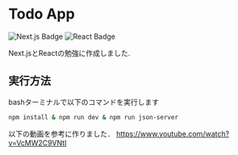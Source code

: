 # Todo App

![Next.js Badge](https://camo.qiitausercontent.com/2f4617207d4480a80962349b99db4d21dbcef9b5/68747470733a2f2f696d672e736869656c64732e696f2f62616467652f2d4e6578742e6a732d3030303030302e7376673f6c6f676f3d6e6578742e6a73267374796c653d666f722d7468652d6261646765) ![React Badge](https://camo.qiitausercontent.com/c4a40a6ab784af30bdd4e6b51956362ad4139d9a/68747470733a2f2f696d672e736869656c64732e696f2f62616467652f2d52656163742d3230323332413f7374796c653d666f722d7468652d6261646765266c6f676f3d7265616374266c6f676f436f6c6f723d363144414642)

Next.jsとReactの勉強に作成しました.

## 実行方法

bashターミナルで以下のコマンドを実行します
```bash
npm install & npm run dev & npm run json-server
```

以下の動画を参考に作りました．
https://www.youtube.com/watch?v=VcMW2C9VNtI
